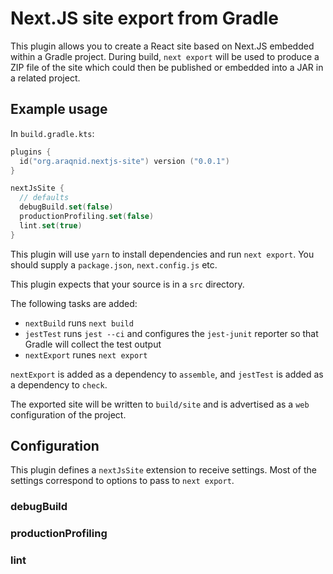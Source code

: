 # Next.JS site export from Gradle

This plugin allows you to create a React site based on Next.JS embedded within a Gradle project. During build,
`next export` will be used to produce a ZIP file of the site which could then be published or embedded into a JAR
in a related project.

## Example usage

In `build.gradle.kts`:

```kotlin
plugins {
  id("org.araqnid.nextjs-site") version ("0.0.1")
}

nextJsSite {
  // defaults
  debugBuild.set(false)
  productionProfiling.set(false)
  lint.set(true)
}
```

This plugin will use `yarn` to install dependencies and run `next export`. You should
supply a `package.json`, `next.config.js` etc.

This plugin expects that your source is in a `src` directory.

The following tasks are added:

- `nextBuild` runs `next build`
- `jestTest` runs `jest --ci` and configures the `jest-junit` reporter
  so that Gradle will collect the test output
- `nextExport` runes `next export`

`nextExport` is added as a dependency to `assemble`, and `jestTest`
is added as a dependency to `check`.

The exported site will be written to `build/site` and is advertised as a `web` configuration
of the project.

## Configuration

This plugin defines a `nextJsSite` extension to receive settings. Most of the settings
correspond to options to pass to `next export`.

### debugBuild

### productionProfiling

### lint
